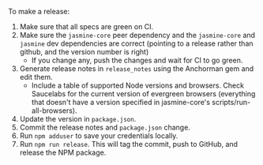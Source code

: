 To make a release:

1. Make sure that all specs are green on CI.
2. Make sure the `jasmine-core` peer dependency and the `jasmine-core` and
   `jasmine` dev dependencies are correct (pointing to a release rather than
	github, and the version number is right)
	 * If you change any, push the changes and wait for CI to go green.
3. Generate release notes in `release_notes` using the Anchorman gem and edit
them.
    * Include a table of supported Node versions and browsers. Check Saucelabs
      for the current version of evergreen browsers (everything that doesn't
      have a version specified in jasmine-core's scripts/run-all-browsers).
4. Update the version in `package.json`.
5. Commit the release notes and `package.json` change.
6. Run `npm adduser` to save your credentials locally.
7. Run `npm run release`. This will tag the commit, push to GitHub, and release
    the NPM package.
